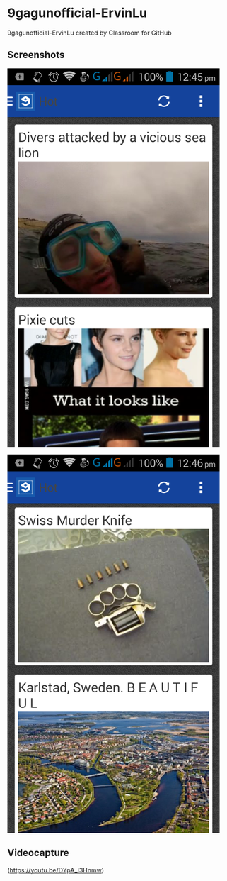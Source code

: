 # 9gagunofficial-ErvinLu
9gagunofficial-ErvinLu created by Classroom for GitHub

## Screenshots

![alt tag](https://github.com/DeLaSalleUniversity-Manila/9gagunofficial-ErvinLu/blob/master/device-2015-12-08-124556.png)

![alt tag](https://github.com/DeLaSalleUniversity-Manila/9gagunofficial-ErvinLu/blob/master/device-2015-12-08-124611.png)

## Videocapture

(https://youtu.be/DYpA_l3Hnmw)
